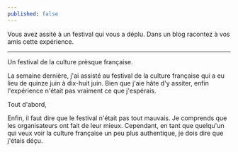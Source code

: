 ```yaml
---
published: false
---
```

Vous avez assité à un festival qui vous a déplu. Dans un blog racontez à vos amis cette expérience.

---
Un festival de la culture prèsque française.

La semaine dernière, j'ai assisté au festival de la culture française qui a eu lieu de quinze juin à dix-huit juin. Bien que j'aie hâte d'y assiter, enfin l'expérience n'était pas vraiment ce que j'espérais.

Tout d'abord, 

Enfin, il faut dire que le festival n'était pas tout mauvais. Je comprends que les organisateurs ont fait de leur mieux. Cependant, en tant que quelqu'un qui veux voir la culture française un peu plus authentique, je dois dire que j'étais déçu.